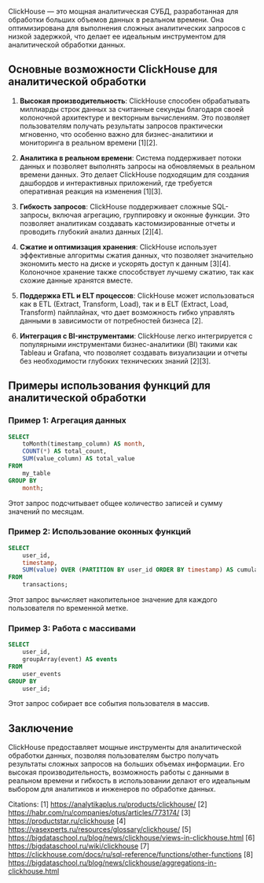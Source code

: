ClickHouse — это мощная аналитическая СУБД, разработанная для обработки больших объемов данных в реальном времени. Она оптимизирована для выполнения сложных аналитических запросов с низкой задержкой, что делает ее идеальным инструментом для аналитической обработки данных.

## Основные возможности ClickHouse для аналитической обработки

1. **Высокая производительность**: ClickHouse способен обрабатывать миллиарды строк данных за считанные секунды благодаря своей колоночной архитектуре и векторным вычислениям. Это позволяет пользователям получать результаты запросов практически мгновенно, что особенно важно для бизнес-аналитики и мониторинга в реальном времени [1][2].

2. **Аналитика в реальном времени**: Система поддерживает потоки данных и позволяет выполнять запросы на обновляемых в реальном времени данных. Это делает ClickHouse подходящим для создания дашбордов и интерактивных приложений, где требуется оперативная реакция на изменения [1][3].

3. **Гибкость запросов**: ClickHouse поддерживает сложные SQL-запросы, включая агрегацию, группировку и оконные функции. Это позволяет аналитикам создавать кастомизированные отчеты и проводить глубокий анализ данных [2][4].

4. **Сжатие и оптимизация хранения**: ClickHouse использует эффективные алгоритмы сжатия данных, что позволяет значительно экономить место на диске и ускорять доступ к данным [3][4]. Колоночное хранение также способствует лучшему сжатию, так как схожие данные хранятся вместе.

5. **Поддержка ETL и ELT процессов**: ClickHouse может использоваться как в ETL (Extract, Transform, Load), так и в ELT (Extract, Load, Transform) пайплайнах, что дает возможность гибко управлять данными в зависимости от потребностей бизнеса [2].

6. **Интеграция с BI-инструментами**: ClickHouse легко интегрируется с популярными инструментами бизнес-аналитики (BI) такими как Tableau и Grafana, что позволяет создавать визуализации и отчеты без необходимости глубоких технических знаний [2][3].

## Примеры использования функций для аналитической обработки

### Пример 1: Агрегация данных

```sql
SELECT 
    toMonth(timestamp_column) AS month,
    COUNT(*) AS total_count,
    SUM(value_column) AS total_value
FROM 
    my_table
GROUP BY 
    month;
```

Этот запрос подсчитывает общее количество записей и сумму значений по месяцам.

### Пример 2: Использование оконных функций

```sql
SELECT 
    user_id,
    timestamp,
    SUM(value) OVER (PARTITION BY user_id ORDER BY timestamp) AS cumulative_value
FROM 
    transactions;
```

Этот запрос вычисляет накопительное значение для каждого пользователя по временной метке.

### Пример 3: Работа с массивами

```sql
SELECT 
    user_id,
    groupArray(event) AS events
FROM 
    user_events
GROUP BY 
    user_id;
```

Этот запрос собирает все события пользователя в массив.

## Заключение

ClickHouse предоставляет мощные инструменты для аналитической обработки данных, позволяя пользователям быстро получать результаты сложных запросов на больших объемах информации. Его высокая производительность, возможность работы с данными в реальном времени и гибкость в использовании делают его идеальным выбором для аналитиков и инженеров по обработке данных.

Citations:
[1] https://analytikaplus.ru/products/clickhouse/
[2] https://habr.com/ru/companies/otus/articles/773174/
[3] https://productstar.ru/clickhouse
[4] https://vasexperts.ru/resources/glossary/clickhouse/
[5] https://bigdataschool.ru/blog/news/clickhouse/views-in-clickhouse.html
[6] https://bigdataschool.ru/wiki/clickhouse
[7] https://clickhouse.com/docs/ru/sql-reference/functions/other-functions
[8] https://bigdataschool.ru/blog/news/clickhouse/aggregations-in-clickhouse.html